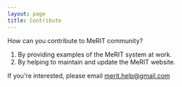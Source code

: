 ```yaml
---
layout: page
title: Contribute
---
```



How can you contribute to MeRIT community?

1. By providing examples of the MeRIT system at work.
2. By helping to maintain and update the MeRIT website.

If you're interested, please email merit.help@gmail.com
